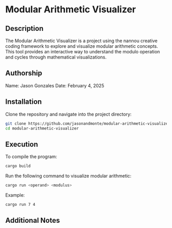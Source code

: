 # Modular Arithmetic Visualizer

## Description

The Modular Arithmetic Visualizer is a project using the nannou creative coding framework to explore and visualize modular arithmetic concepts. This tool provides an interactive way to understand the modulo operation and cycles through mathematical visualizations.

## Authorship

Name: Jason Gonzales
Date: February 4, 2025

## Installation

Clone the repository and navigate into the project directory:

```sh
git clone https://github.com/jasonandmonte/modular-arithmetic-visualizer.git
cd modular-arithmetic-visualizer
```

## Execution

To compile the program:
```sh
cargo build
```

Run the following command to visualize modular arithmetic:

```sh
cargo run <operand> <modulus>
```

Example:
```sh
cargo run 7 4
```

## Additional Notes
